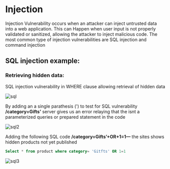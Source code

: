 # Injection
<p>Injection Vulnerability occurs when an attacker can inject untrusted data into a web application. This can Happen when user input is not properly validated or sanitized, allowing the attacker to inject malicious code. The most common type of injection vulnerabilities are SQL injection and command injection</P>

## SQL injection example:

### Retrieving hidden data:
<p>SQL injection vulnerability in WHERE clause allowing retrieval of hidden data</p>
<img src="" alt="sql">
<p>By adding an a single parathesis (') to test for SQL vulnerability <b>/category=Gifts’</b> server gives us an error relaying that the isnt a parameterized queries or prepared statement in the code </p>
<img src="" alt="sql2">
<p>Adding the following SQL code <b>/category=Gifts’+OR+1=1—</b> the sites shows hidden products not yet published</P>

``` sql
Select * from product where category= 'Gitfts' OR 1=1
```

<img src="" alt="sql3">


